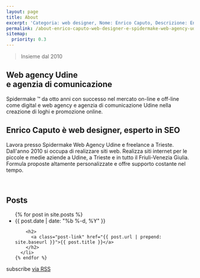 ```yaml
---
layout: page
title: About
excerpt: 'Categoria: web designer, Nome: Enrico Caputo, Descrizione: Enrico Caputo è web designer a Udine, lavora presso Spidermake Web Agency Udine e freelance a Trieste'
permalink: /about-enrico-caputo-web-designer-e-spidermake-web-agency-udine/
sitemap:
  priority: 0.3
---
```

<blockquote>Insieme dal 2010</blockquote>

<h2>Web agency Udine <br/>e agenzia di comunicazione</h2>

Spidermake ™ da otto anni con successo nel mercato on-line e off-line come digital e web agency e agenzia di comunicazione Udine nella creazione di loghi e promozione online.


## Enrico Caputo è web designer, esperto in SEO

Lavora presso Spidermake Web Agency Udine e freelance a Trieste. Dall'anno 2010 si occupa di realizzare siti web. Realizza siti internet per le piccole e medie aziende a Udine, a Trieste e in tutto il Friuli-Venezia Giulia. Formula proposte altamente personalizzate e offre supporto costante nel tempo.



<br/>
<div class="post-list">

  <h2 class="page-heading">Posts</h2>

  <ul class="post-list">
    {% for post in site.posts %}
      <li>
        <span class="post-meta">{{ post.date | date: "%b %-d, %Y" }}</span>

        <h2>
          <a class="post-link" href="{{ post.url | prepend: site.baseurl }}">{{ post.title }}</a>
        </h2>
      </li>
    {% endfor %}
  </ul>

  <p class="rss-subscribe">subscribe <a href="{{ "/feed.xml" | prepend: site.baseurl }}">via RSS</a></p>
</div>
